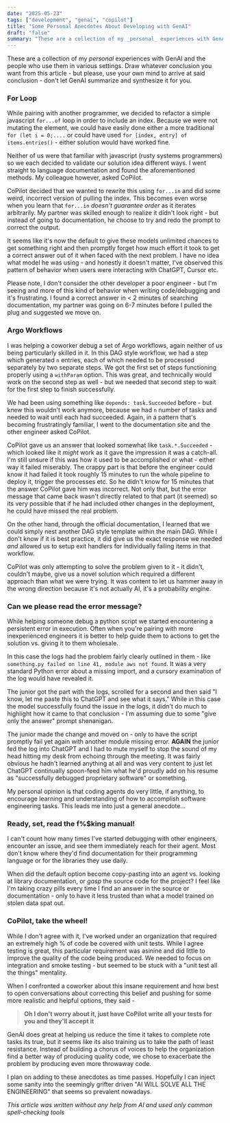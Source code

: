 ```yaml
---
date: "2025-05-23"
tags: ["development", "genai", "copilot"]
title: "Some Personal Anecdotes About Developing with GenAI"
draft: "false"
summary: "These are a collection of my _personal_ experiences with GenAI and the people who use them in various settings. Draw whatever conclusion you want from this article - but please, use your own mind to arrive at said conclusion - don't let GenAI summarize and synthesize it for you."
---
```

These are a collection of my _personal_ experiences with GenAI and the people who use them in various settings. Draw whatever conclusion you want from this article - but please, use your own mind to arrive at said conclusion - don't let GenAI summarize and synthesize it for you.

### For Loop

While pairing with another programmer, we decided to refactor a simple javascript `for...of` loop in order to include an index. Because we were not mutating the element, we could have easily done either a more traditional `for (let i = 0;....` or could have used `for [index, entry] of items.entries()` - either solution would have worked fine.

Neither of us were that familiar with javascript (rusty systems programmers) so we each decided to validate our solution idea different ways. I went straight to language documentation and found the aforementioned methods. My colleague however, asked CoPilot.

CoPilot decided that we wanted to rewrite this using `for...in` and did some weird, incorrect version of pulling the index. This becomes even worse when you learn that `for...in` *doesn't guarantee order* as it iterates arbitrarily. My partner was skilled enough to realize it didn't look right - but instead of going to documentation, he choose to try and redo the prompt to correct the output.

It seems like it's now the default to give these models unlimited chances to get something right and then promptly forget how much effort it took to get a correct answer out of it when faced with the next problem.  I have no idea what model he was using - and honestly it doesn't matter,  I've observed this pattern of behavior when users were interacting with ChatGPT, Cursor etc.

Please note, I don't consider the other developer a poor engineer - but I'm seeing and more of this kind of behavior when writing code/debugging and it's frustrating. I found a correct answer in < 2 minutes of searching documentation, my partner was going on 6-7 minutes before I pulled the plug and suggested we move on.


### Argo Workflows

I was helping a coworker debug a set of Argo workflows, again neither of us being particularly skilled in it. In this DAG style workflow, we had a step which generated `n` entries, each of which needed to be processed separately by two separate steps. We got the first set of steps functioning properly using a `withParam` option. This was great, and technically would work on the second step as well - but we needed that second step to wait for the first step to finish successfully.

We had been using something like `depends: task.Succeeded` before - but knew this wouldn't work anymore, because we had `n` number of tasks and needed to wait until each had succeeded.  Again, in a pattern that's becoming frustratingly familiar, I went to the documentation site and the other engineer asked CoPilot.

CoPilot gave us an answer that looked somewhat like `task.*.Succeeded` - which looked like it _might_ work as it gave the impression it was a catch-all. I'm still unsure if this was how it used to be accomplished or what - either way it failed miserably. The crappy part is that before the engineer could know it had failed it took roughly 15 minutes to run the whole pipeline to deploy it, trigger the processes etc. So he didn't know for 15 minutes that the answer CoPilot gave him was incorrect. Not only that, but the error message that came back wasn't directly related to that part (it seemed) so its very possible that if he had included other changes in the deployment, he could have missed the real problem.

On the other hand, through the official documentation, I learned that we could simply nest another DAG style template within the main DAG. While I don't know if it is best practice, it did give us the exact response we needed _and_ allowed us to setup exit handlers for individually failing items in that workflow.

CoPilot was only attempting to solve the problem given to it - it didn't, couldn't maybe, give us a novel solution which required a different approach than what we were trying. It was content to let us hammer away in the wrong direction because it's not actually AI, it's a probability engine.


### Can we please read the error message?

While helping someone debug a python script we started encountering a persistent error in execution. Often when you're pairing with more inexperienced engineers it is better to help guide them to actions to get the solution vs. giving it to them wholesale.

In this case the logs had the problem fairly clearly outlined in them - like `something.py failed on line 41, module aws not found`. It was a very standard Python error about a missing import, and a cursory examination of the log would have revealed it.

The junior got the part with the logs, scrolled for a second and then said "I know, let me paste this to ChatGPT and see what it says." While in this case the model successfully found the issue in the logs, it didn't do much to highlight how it came to that conclusion - I'm assuming due to some "give only the answer" prompt shenanigan.

The junior made the change and moved on - only to have the script promptly fail yet again with another module missing error. **AGAIN** the junior fed the log into ChatGPT and I had to mute myself to stop the sound of my head hitting my desk from echoing through the meeting.  It was fairly obvious he hadn't learned anything at all and was very content to just let ChatGPT continually spoon-feed him what he'd proudly add on his resume as "successfully debugged proprietary software" or something.

My personal opinion is that coding agents do very little, if anything, to encourage learning and understanding of how to accomplish software engineering tasks. This leads me into just a general anecdote...

### Ready, set, read the f%$king manual!

I can't count how many times I've started debugging with other engineers, encounter an issue, and see them immediately reach for their agent. Most don't know where they'd find documentation for their programming language or for the libraries they use daily.

When did the default option become copy-pasting into an agent vs. looking at library documentation, or *gasp* the source code for the project? I feel like I'm taking crazy pills every time I find an answer in the source or documentation - only to have it less trusted than what a model trained on stolen data spat out.


### CoPilot, take the wheel!

While I don't agree with it, I've worked under an organization that required an extremely high % of code be covered with unit tests. While I agree testing is great, this particular requirement was asinine and did little to improve the quality of the code being produced. We needed to focus on integration and smoke testing - but seemed to be stuck with a "unit test all the things" mentality.

When I confronted a coworker about this insane requirement and how best to open conversations about correcting this belief and pushing for some more realistic and helpful options, they said -

> **Oh I don't worry about it, just have CoPilot write all your tests for you and they'll accept it**

GenAI does great at helping us reduce the time it takes to complete rote tasks its true, but it seems like its also training us to take the path of least resistance. Instead of building a chorus of voices to help the organization find a better way of producing quality code, we chose to exacerbate the problem by producing even more throwaway code.


I plan on adding to these anecdotes as time passes. Hopefully I can inject some sanity into the seemingly grifter driven "AI WILL SOLVE ALL THE ENGINEERING" that seems so prevalent nowadays.


*This article was written without any help from AI and used only common spell-checking tools*